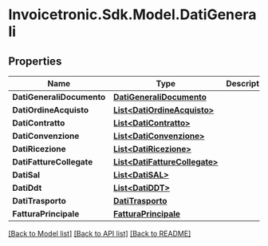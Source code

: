 # Invoicetronic.Sdk.Model.DatiGenerali

## Properties

Name | Type | Description | Notes
------------ | ------------- | ------------- | -------------
**DatiGeneraliDocumento** | [**DatiGeneraliDocumento**](DatiGeneraliDocumento.md) |  | [optional] 
**DatiOrdineAcquisto** | [**List&lt;DatiOrdineAcquisto&gt;**](DatiOrdineAcquisto.md) |  | [optional] 
**DatiContratto** | [**List&lt;DatiContratto&gt;**](DatiContratto.md) |  | [optional] 
**DatiConvenzione** | [**List&lt;DatiConvenzione&gt;**](DatiConvenzione.md) |  | [optional] 
**DatiRicezione** | [**List&lt;DatiRicezione&gt;**](DatiRicezione.md) |  | [optional] 
**DatiFattureCollegate** | [**List&lt;DatiFattureCollegate&gt;**](DatiFattureCollegate.md) |  | [optional] 
**DatiSal** | [**List&lt;DatiSAL&gt;**](DatiSAL.md) |  | [optional] 
**DatiDdt** | [**List&lt;DatiDDT&gt;**](DatiDDT.md) |  | [optional] 
**DatiTrasporto** | [**DatiTrasporto**](DatiTrasporto.md) |  | [optional] 
**FatturaPrincipale** | [**FatturaPrincipale**](FatturaPrincipale.md) |  | [optional] 

[[Back to Model list]](../README.md#documentation-for-models) [[Back to API list]](../README.md#documentation-for-api-endpoints) [[Back to README]](../README.md)


